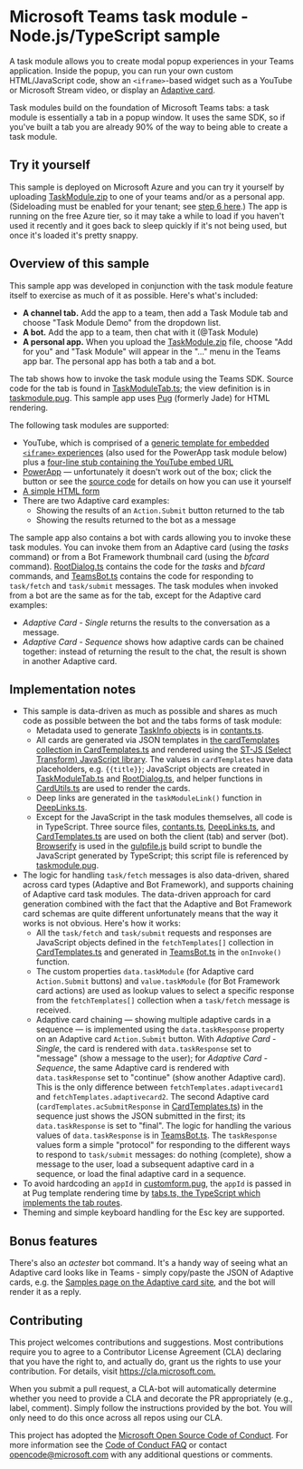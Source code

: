 # Microsoft Teams task module - Node.js/TypeScript sample

A task module allows you to create modal popup experiences in your Teams application. Inside the popup, you can run your own custom HTML/JavaScript code, show an `<iframe>`-based widget such as a YouTube or Microsoft Stream video, or display an [Adaptive card](https://docs.microsoft.com/en-us/adaptive-cards/).

Task modules build on the foundation of Microsoft Teams tabs: a task module is essentially a tab in a popup window. It uses the same SDK, so if you've built a tab you are already 90% of the way to being able to create a task module.

## Try it yourself

This sample is deployed on Microsoft Azure and you can try it yourself by uploading [TaskModule.zip](./TaskModule.zip) to one of your teams and/or as a personal app. (Sideloading must be enabled for your tenant; see [step 6 here](https://docs.microsoft.com/en-us/microsoftteams/platform/get-started/get-started-tenant#turn-on-microsoft-teams-for-your-organization).) The app is running on the free Azure tier, so it may take a while to load if you haven't used it recently and it goes back to sleep quickly if it's not being used, but once it's loaded it's pretty snappy.

## Overview of this sample

This sample app was developed in conjunction with the task module feature itself to exercise as much of it as possible. Here's what's included:

* **A channel tab.** Add the app to a team, then add a Task Module tab and choose "Task Module Demo" from the dropdown list.
* **A bot.** Add the app to a team, then chat with it (@Task Module)
* **A personal app.** When you upload the [TaskModule.zip](TaskModule.zip) file, choose "Add for you" and "Task Module" will appear in the "..." menu in the Teams app bar. The personal app has both a tab and a bot.

The tab shows how to invoke the task module using the Teams SDK. Source code for the tab is found in [TaskModuleTab.ts](src/TaskModuleTab.ts); the view definition is in [taskmodule.pug](src/views/taskmodule.pug). This sample app uses [Pug](https://pugjs.org) (formerly Jade) for HTML rendering.

The following task modules are supported:

* YouTube, which is comprised of a [generic template for embedded `<iframe>` experiences](src/views/embed.pug) (also used for the PowerApp task module below) plus a [four-line stub containing the YouTube embed URL](src/views/youtube.pug)
* [PowerApp](src/views/powerapp.pug) &mdash; unfortunately it doesn't work out of the box; click the button or see the [source code](src/views/powerapp.pug) for details on how you can use it yourself
* [A simple HTML form](src/views/customform.pug)
* There are two Adaptive card examples:
  * Showing the results of an `Action.Submit` button returned to the tab
  * Showing the results returned to the bot as a message

The sample app also contains a bot with cards allowing you to invoke these task modules. You can invoke them from an Adaptive card (using the _tasks_ command) or from a Bot Framework thumbnail card (using the _bfcard_ command). [RootDialog.ts](src/dialogs/RootDialog.ts) contains the code for the _tasks_ and _bfcard_ commands, and [TeamsBot.ts](src/TeamsBot.ts) contains the code for responding to `task/fetch` and `task/submit` messages. The task modules when invoked from a bot are the same as for the tab, except for the Adaptive card examples:

* _Adaptive Card - Single_ returns the results to the conversation as a message.
* _Adaptive Card - Sequence_ shows how adaptive cards can be chained together: instead of returning the result to the chat, the result is shown in another Adaptive card.

## Implementation notes

* This sample is data-driven as much as possible and shares as much code as possible between the bot and the tabs forms of task module:
  * Metadata used to generate [TaskInfo objects](https://docs.microsoft.com/en-us/microsoftteams/platform/concepts/task-modules/task-modules-overview#the-taskinfo-object) is in [contants.ts](src/constants.ts).
  * All cards are generated via JSON templates in [the cardTemplates collection in CardTemplates.ts](src/dialogs/CardTemplates.ts) and rendered using the [ST-JS (Select Transform) JavaScript library](https://st-js.github.io/reference.html). The values in `cardTemplates` have data placeholders, e.g. `{{title}}`; JavaScript objects are created in [TaskModuleTab.ts](src/TaskModuleTab.ts) and [RootDialog.ts](src/dialogs/RootDialog.ts), and helper functions in [CardUtils.ts](src/utils/CardUtils.ts) are used to render the cards.
  * Deep links are generated in the `taskModuleLink()` function in [DeepLinks.ts](src/utils/DeepLinks.ts).
  * Except for the JavaScript in the task modules themselves, all code is in TypeScript. Three source files, [contants.ts](src/constants.ts), [DeepLinks.ts](src/utils/DeepLinks.ts), and [CardTemplates.ts](src/dialogs/CardTemplates.ts) are used on both the client (tab) and server (bot). [Browserify](https://browserify.org) is used in the [gulpfile.js](gulpfile.js) build script to bundle the JavaScript generated by TypeScript; this script file is referenced by [taskmodule.pug](src/views/taskmodule.pug).
* The logic for handling `task/fetch` messages is also data-driven, shared across card types (Adaptive and Bot Framework), and supports chaining of Adaptive card task modules. The data-driven approach for card generation combined with the fact that the Adaptive and Bot Framework card schemas are quite different unfortunately means that the way it works is not obvious. Here's how it works:
  * All the `task/fetch` and `task/submit` requests and responses are JavaScript objects defined in the `fetchTemplates[]` collection in [CardTemplates.ts](src/dialogs/CardTemplates.ts) and generated in [TeamsBot.ts](src/TeamsBot.ts) in the `onInvoke()` function.
  * The custom properties `data.taskModule` (for Adaptive card `Action.Submit` buttons) and `value.taskModule` (for Bot Framework card actions) are used as lookup values to select a specific response from the `fetchTemplates[]` collection when a `task/fetch` message is received.
  * Adaptive card chaining &mdash; showing multiple adaptive cards in a sequence &mdash; is implemented using the `data.taskResponse` property on an Adaptive card `Action.Submit` button. With _Adaptive Card - Single_, the card is rendered with `data.taskResponse` set to "message" (show a message to the user); for _Adaptive Card - Sequence_, the same Adaptive card is rendered with `data.taskResponse` set to "continue" (show another Adaptive card). This is the only difference between `fetchTemplates.adaptivecard1` and `fetchTemplates.adaptivecard2`. The second Adaptive card (`cardTemplates.acSubmitResponse` in [CardTemplates.ts](src/dialogs/CardTemplates.ts)) in the sequence just shows the JSON submitted in the first; its `data.taskResponse` is set to "final". The logic for handling the various values of `data.taskResponse` is in [TeamsBot.ts](src/TeamsBot.ts). The `taskResponse` values form a simple "protocol" for responding to the different ways to respond to `task/submit` messages: do nothing (complete), show a message to the user, load a subsequent adaptive card in a sequence, or load the final adaptive card in a sequence.
* To avoid hardcoding an `appId` in [customform.pug](src/views/customform.pug), the `appId` is passed in at Pug template rendering time by [tabs.ts, the TypeScript  which implements the tab routes](src/tabs.ts).
* Theming and simple keyboard handling for the Esc key are supported.

## Bonus features

There's also an _actester_ bot command. It's a handy way of seeing what an Adaptive card looks like in Teams - simply copy/paste the JSON of Adaptive cards, e.g. the [Samples page on the Adaptive card site](http://adaptivecards.io/samples/), and the bot will render it as a reply.

## Contributing

This project welcomes contributions and suggestions.  Most contributions require you to agree to a
Contributor License Agreement (CLA) declaring that you have the right to, and actually do, grant us
the rights to use your contribution. For details, visit <https://cla.microsoft.com.>

When you submit a pull request, a CLA-bot will automatically determine whether you need to provide
a CLA and decorate the PR appropriately (e.g., label, comment). Simply follow the instructions
provided by the bot. You will only need to do this once across all repos using our CLA.

This project has adopted the [Microsoft Open Source Code of Conduct](https://opensource.microsoft.com/codeofconduct/).
For more information see the [Code of Conduct FAQ](https://opensource.microsoft.com/codeofconduct/faq/) or
contact [opencode@microsoft.com](mailto:opencode@microsoft.com) with any additional questions or comments.
